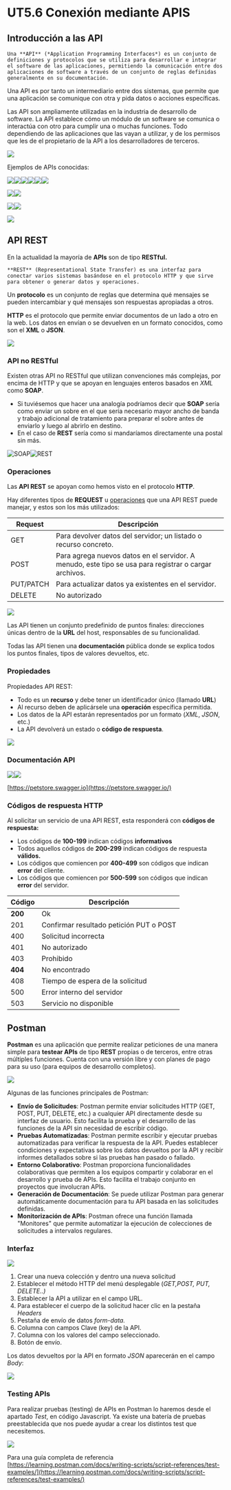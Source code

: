 # UT5.6 Conexión mediante APIS

## Introducción a las API

```note
Una **API** (*Application Programming Interfaces*) es un conjunto de definiciones y protocolos que se utiliza para desarrollar e integrar el software de las aplicaciones, permitiendo la comunicación entre dos aplicaciones de software a través de un conjunto de reglas definidas generalmente en su documentación.
```

Una API es por tanto un intermediario entre dos sistemas, que permite que una aplicación se comunique con otra y pida datos o acciones específicas.

Las API son ampliamente utilizadas en la industria de desarrollo de software. La API establece cómo un módulo de un software se comunica o interactúa con otro para cumplir una o muchas funciones. Todo dependiendo de las aplicaciones que las vayan a utilizar, y de los permisos que les de el propietario de la API a los desarrolladores de terceros.

![](media/2c580af36445c4c17ffbc9c6187619b5.jpeg)

Ejemplos de APIs conocidas:

![](media/64e2268262f62356dfd38ac0157d2d3a.png)![](media/43acd7462efc197e5d20a86c0ca8828f.jpeg)![](media/70a010c5ecfab42c3e95254334a366bc.png)![](media/b4445029eed8e65c87cade3554bdf9a1.png)![](media/b5abc54c640a0db69278fbc53903438e.png)![](media/3d49939028957c3ada639cda00701115.png)

![](media/cf70ccb4d030c69e64eaa0d9493560b6.jpeg)![](media/11e522ddc51f678b890383add4aab0fa.png)

![](media/e5349a18d269fabec5b7d5a124a0eea0.png)![](media/36a41b599e070dd054ce80400a5a80dc.png)

![](media/0dfb3dd9ba1996bfe6e704a57b58f22d.jpeg)

## API REST

En la actualidad la mayoría de **APIs** son de tipo **RESTful.**

```note
**REST** (Representational State Transfer) es una interfaz para conectar varios sistemas basándose en el protocolo HTTP y que sirve para obtener o generar datos y operaciones.
```

Un **protocolo** es un conjunto de reglas que determina qué mensajes se pueden intercambiar y qué mensajes son respuestas apropiadas a otros.

**HTTP** es el protocolo que permite enviar documentos de un lado a otro en la web. Los datos en envían o se devuelven en un formato conocidos, como son el **XML** o **JSON**.

![](media/1a8448d016d17172b2642ecdb5437768.png)

### API no RESTful

Existen otras API no RESTful que utilizan convenciones más complejas, por encima de HTTP y que se apoyan en lenguajes enteros basados en *XML* como **SOAP**.

-  Si tuviésemos que hacer una analogía podríamos decir que **SOAP** sería como enviar un sobre en el que sería necesario mayor ancho de banda y trabajo adicional de tratamiento para preparar el sobre antes de enviarlo y luego al abrirlo en destino.
-  En el caso de **REST** sería como si mandaríamos directamente una postal sin más.

![SOAP](media/f6f2f83affb740bc9ca14ab74c322e38.jpeg)![REST](media/89f70ae2cf17f7f08d666a0549697b8f.jpeg)

### Operaciones

Las **API REST** se apoyan como hemos visto en el protocolo **HTTP**.

Hay diferentes tipos de **REQUEST** u <u>operaciones</u> que una API REST puede manejar, y estos son los más utilizados:

| **Request** | **Descripción**                                                                                       |
|-------------|-------------------------------------------------------------------------------------------------------|
| GET         | Para devolver datos del servidor; un listado o recurso concreto.                                      |
| POST        | Para agrega nuevos datos en el servidor. A menudo, este tipo se usa para registrar o cargar archivos. |
| PUT/PATCH   | Para actualizar datos ya existentes en el servidor.                                                   |
| DELETE      | No autorizado                                                                                         |

![](media/43c8a0c1bb8e96fdc006eca47ae6e1f9.png)

Las API tienen un conjunto predefinido de puntos finales: direcciones únicas dentro de la **URL** del host, responsables de su funcionalidad.

Todas las API tienen una **documentación** pública donde se explica todos los puntos finales, tipos de valores devueltos, etc.

### Propiedades

Propiedades API REST:

-   Todo es un **recurso** y debe tener un identificador único (llamado **URL**)
-   Al recurso deben de aplicársele una **operación** específica permitida.
-   Los datos de la API estarán representados por un formato (*XML*, *JSON*, etc.)
-   La API devolverá un estado o **código de respuesta**.

![](media/a6b74076d9b5ea8bd00a8837680fe80a.jpeg)

### Documentación API

![](media/44f26294ed3c483ad865653c060013ce.png)![](media/50da6cc8a5de0381868fc1df3d414005.png)

[https://petstore.swagger.io](https://petstore.swagger.io/)

### Códigos de respuesta HTTP

Al solicitar un servicio de una API REST, esta responderá con **códigos de respuesta:**

-   Los códigos de **100-199** indican códigos **informativos**
-   Todos aquellos códigos de **200-299** indican códigos de respuesta **válidos.**
-   Los códigos que comiencen por **400-499** son códigos que indican **error** del cliente.
-   Los códigos que comiencen por **500-599** son códigos que indican **error** del servidor.

| **Código** | **Descripción**                         |
|------------|-----------------------------------------|
| **200**    | Ok                                      |
| 201        | Confirmar resultado petición PUT o POST |
| 400        | Solicitud incorrecta                    |
| 401        | No autorizado                           |
| 403        | Prohibido                               |
| **404**    | No encontrado                           |
| 408        | Tiempo de espera de la solicitud        |
| 500        | Error interno del servidor              |
| 503        | Servicio no disponible                  |


## Postman

**Postman** es una aplicación que permite realizar peticiones de una manera simple para **testear APIs** de tipo **REST** propias o de terceros, entre otras múltiples funciones. Cuenta con una versión libre y con planes de pago para su uso (para equipos de desarrollo completos).

![](media/e486682bdc015b48c9b524cc22caacf1.jpeg)

Algunas de las funciones principales de Postman:

-   **Envío de Solicitudes**: Postman permite enviar solicitudes HTTP (GET, POST, PUT, DELETE, etc.) a cualquier API directamente desde su interfaz de usuario. Esto facilita la prueba y el desarrollo de las funciones de la API sin necesidad de escribir código.
-   **Pruebas Automatizadas**: Postman permite escribir y ejecutar pruebas automatizadas para verificar la respuesta de la API. Puedes establecer condiciones y expectativas sobre los datos devueltos por la API y recibir informes detallados sobre si las pruebas han pasado o fallado.
-   **Entorno Colaborativo**: Postman proporciona funcionalidades colaborativas que permiten a los equipos compartir y colaborar en el desarrollo y prueba de APIs. Esto facilita el trabajo conjunto en proyectos que involucran APIs.
-   **Generación de Documentación**: Se puede utilizar Postman para generar automáticamente documentación para tu API basada en las solicitudes definidas.
-   **Monitorización de APIs**: Postman ofrece una función llamada "Monitores" que permite automatizar la ejecución de colecciones de solicitudes a intervalos regulares.

### Interfaz

![](media/76c8a77f25517fda7070d9d0cf6d54f1.jpeg)

1.  Crear una nueva colección y dentro una nueva solicitud
2.  Establecer el método HTTP del menú desplegable (*GET,POST, PUT, DELETE..)*
3.  Establecer la API a utilizar en el campo URL.
4.  Para establecer el cuerpo de la solicitud hacer clic en la pestaña *Headers*
5.  Pestaña de envío de datos *form-data.*
6.  Columna con campos Clave (key) de la API.
7.  Columna con los valores del campo seleccionado.
8.  Botón de envío.

Los datos devueltos por la API en formato *JSON* aparecerán en el campo *Body*:

![](media/dffb8f9151edd21c29551a35e5f7056a.jpeg)

### Testing APIs

Para realizar pruebas (testing) de APIs en Postman lo haremos desde el apartado *Test*, en código Javascript. Ya existe una batería de pruebas preestablecida que nos puede ayudar a crear los distintos test que necesitemos.

![](media/d14e3b1e3d92af453d506c0974fbdcf0.jpeg)

Para una guía completa de referencia [https://learning.postman.com/docs/writing-scripts/script-references/test-examples/](https://learning.postman.com/docs/writing-scripts/script-references/test-examples/) 
